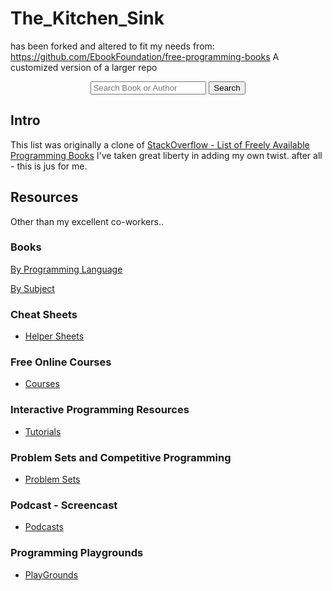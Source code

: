 # The_Kitchen_Sink 
has been forked and altered to fit my needs 
from: https://github.com/EbookFoundation/free-programming-books
A customized version of a larger repo 
<div align="center">
  <form action="https://ebookfoundation.github.io/free-programming-books-search">
    <input type="text" id="fpbSearch" name="search" required placeholder="Search Book or Author"/>
    <label for="submit"> </label>
    <input type="submit" id="submit" name="submit" value="Search" />
  </form>
</div>

## Intro

This list was originally a clone of
[StackOverflow - List of Freely Available Programming Books](https://web.archive.org/web/20140606191453/http://stackoverflow.com/questions/194812/list-of-freely-available-programming-books/392926) 
I've taken great liberty in adding my own twist.  after all - this is jus for me.

## Resources
Other than my excellent co-workers..

### Books

[By Programming Language](DOCs/free-programming-books-langs.md)

[By Subject](DOCs/free-programming-books-subjects.md)

### Cheat Sheets

+ [Helper Sheets](DOCs/free-programming-cheatsheets.md)

### Free Online Courses
+ [Courses](DOCs/free-courses-en.md)

### Interactive Programming Resources

+ [Tutorials](DOCs/free-programming-interactive-tutorials-en.md)

### Problem Sets and Competitive Programming

+ [Problem Sets](DOCs/problem-sets-competitive-programming.md)

### Podcast - Screencast
+ [Podcasts](DOCs/casts.md)


### Programming Playgrounds

+ [PlayGrounds](DOCS/free-programming-playgrounds.md)



